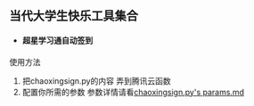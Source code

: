 ## 当代大学生快乐工具集合

* #### 超星学习通自动签到
使用方法 
1. 把chaoxingsign.py的内容 弄到腾讯云函数
1. 配置你所需的参数 参数详情请看[chaoxingsign.py's params.md](https://github.com/YtMuay/3CCKfHtw/blob/master/chaoxingsign.py's%20params.md)
